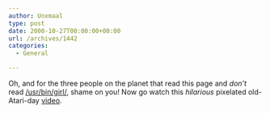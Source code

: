 ```yaml
---
author: Unxmaal
type: post
date: 2000-10-27T00:00:00+00:00
url: /archives/1442
categories:
  - General

---
```

Oh, and for the three people on the planet that read this page and _don&#8217;t_ read [/usr/bin/girl/][1], shame on you! Now go watch this _hilarious_ pixelated old-Atari-day [video][2].

 [1]: http://www.stormwerks.com/
 [2]: http://www.stormwerks.com/linked/stuf/vcsclip.mov
